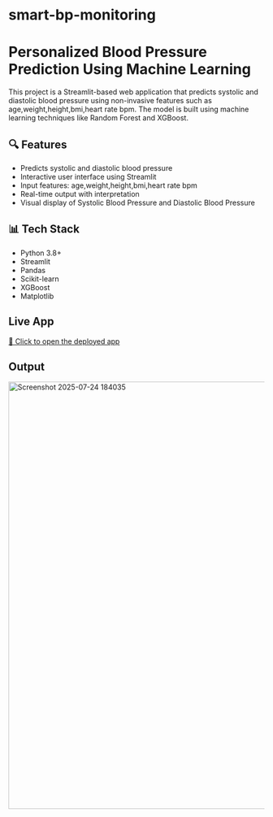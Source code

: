 # smart-bp-monitoring

# Personalized Blood Pressure Prediction Using Machine Learning

This project is a Streamlit-based web application that predicts systolic and diastolic blood pressure using non-invasive features such as age,weight,height,bmi,heart rate bpm. The model is built using machine learning techniques like Random Forest and XGBoost.

## 🔍 Features

- Predicts systolic and diastolic blood pressure
- Interactive user interface using Streamlit
- Input features: age,weight,height,bmi,heart rate bpm
- Real-time output with interpretation
- Visual display of Systolic Blood Pressure and Diastolic Blood Pressure

## 📊 Tech Stack

- Python 3.8+
- Streamlit
- Pandas
- Scikit-learn
- XGBoost
- Matplotlib

## Live App

[🔗 Click to open the deployed app]((https://smart-bp-monitoring-system.streamlit.app/))

## Output

<img width="927" height="841" alt="Screenshot 2025-07-24 184035" src="https://github.com/user-attachments/assets/51f67676-aedd-4158-af18-eeb43c8bcc13" />
